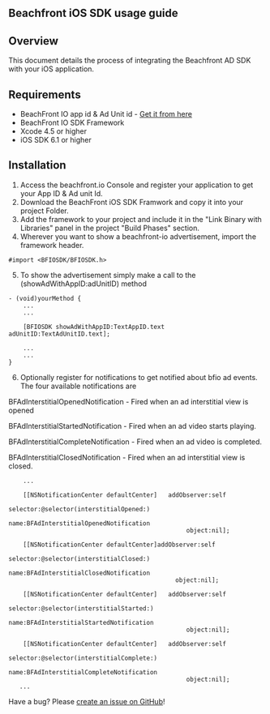 ## Beachfront iOS SDK usage guide

## Overview
This document details the process of integrating the Beachfront AD SDK with your iOS application. 

## Requirements

* BeachFront IO app id & Ad Unit id - [Get it from here](http://beachfront.io/join)
* BeachFront IO SDK Framework
* Xcode 4.5 or higher
* iOS SDK 6.1 or higher

## Installation
1. Access the beachfront.io Console and register your application to get your App ID & Ad unit Id.
2. Download the BeachFront iOS SDK Framwork and copy it into your project Folder.
3. Add the framework to your project and include it in the "Link Binary with Libraries" panel in the project "Build Phases" section.
4. Wherever you want to show a beachfront-io advertisement, import the framework header.
```
#import <BFIOSDK/BFIOSDK.h>
```

5. To show the advertisement simply make a call to the (showAdWithAppID:adUnitID) method
```
- (void)yourMethod {
	...
	...
    
    [BFIOSDK showAdWithAppID:TextAppID.text adUnitID:TextAdUnitID.text];
    
    ...
    ...
}
```
6. Optionally register for notifications to get notified about bfio ad events. The four available notifications are

BFAdInterstitialOpenedNotification 		- Fired when an ad interstitial view is opened

BFAdInterstitialStartedNotification 	- Fired when an ad video starts playing.

BFAdInterstitialCompleteNotification 	- Fired when an ad video is completed.

BFAdInterstitialClosedNotification      - Fired when an ad interstitial view is closed.

```	
	...
  
    [[NSNotificationCenter defaultCenter]   addObserver:self
                                               selector:@selector(interstitialOpened:)
                                                   name:BFAdInterstitialOpenedNotification
                                                 object:nil];
    
    [[NSNotificationCenter defaultCenter]addObserver:self
                                            selector:@selector(interstitialClosed:)
                                                name:BFAdInterstitialClosedNotification
                                              object:nil];
    
    [[NSNotificationCenter defaultCenter]   addObserver:self
                                               selector:@selector(interstitialStarted:)
                                                   name:BFAdInterstitialStartedNotification
                                                 object:nil];
    
    [[NSNotificationCenter defaultCenter]   addObserver:self
                                               selector:@selector(interstitialComplete:)
                                                   name:BFAdInterstitialCompleteNotification
                                                 object:nil];
   ...

```

Have a bug? Please [create an issue on GitHub](https://github.com/beachfront/beachfront-io-ios-sdk/issues)!